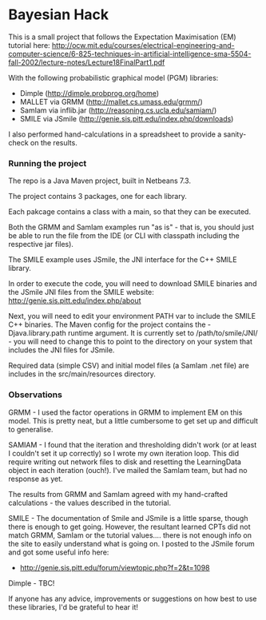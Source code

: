 # Bayesian Hack

This is a small project that follows the Expectation Maximisation (EM) tutorial here:
http://ocw.mit.edu/courses/electrical-engineering-and-computer-science/6-825-techniques-in-artificial-intelligence-sma-5504-fall-2002/lecture-notes/Lecture18FinalPart1.pdf


With the following probabilistic graphical model (PGM) libraries:

* Dimple (http://dimple.probprog.org/home)
* MALLET via GRMM (http://mallet.cs.umass.edu/grmm/)
* SamIam via inflib.jar (http://reasoning.cs.ucla.edu/samiam/)
* SMILE via JSmile (http://genie.sis.pitt.edu/index.php/downloads)


I also performed hand-calculations in a spreadsheet to provide a sanity-check on the results.


### Running the project

The repo is a Java Maven project, built in Netbeans 7.3.

The project contains 3 packages, one for each library.

Each pakcage contains a class with a main, so that they can be executed.

Both the GRMM and SamIam examples run "as is" - that is, you should just be able to run the file from the IDE (or CLI with classpath including the respective jar files).

The SMILE example uses JSmile, the JNI interface for the C++ SMILE library.


In order to execute the code, you will need to download SMILE binaries and the JSmile JNI files from the SMILE website:
http://genie.sis.pitt.edu/index.php/about


Next, you will need to edit your environment PATH var to include the SMILE C++ binaries.
The Maven config for the project contains the -Djava.library.path runtime argument.  It is currently set to /path/to/smile/JNI/ - you will need to change this to point to the directory on your system that includes the JNI files for JSmile.

Required data (simple CSV) and initial model files (a SamIam .net file) are includes in the src/main/resources directory.


### Observations

GRMM - I used the factor operations in GRMM to implement EM on this model.  This is pretty neat, but a little cumbersome to get set up and difficult to generalise.

SAMIAM - I found that the iteration and thresholding didn't work (or at least I couldn't set it up correctly) so I wrote my own iteration loop.  This did require writing out network files to disk and resetting the LearningData object in each iteration (ouch!).  I've mailed the SamIam team, but had no response as yet.

The results from GRMM and SamIam agreed with my hand-crafted calculations - the values described in the tutorial.

SMILE - The documentation of Smile and JSmile is a little sparse, though there is enough to get going.  However, the resultant learned CPTs did not match GRMM, SamIam or the tutorial values.... there is not enough info on the site to easily understand what is going on.  I posted to the JSmile forum and got some useful info here:
* http://genie.sis.pitt.edu/forum/viewtopic.php?f=2&t=1098

Dimple - TBC!


If anyone has any advice, improvements or suggestions on how best to use these libraries, I'd be grateful to hear it!
